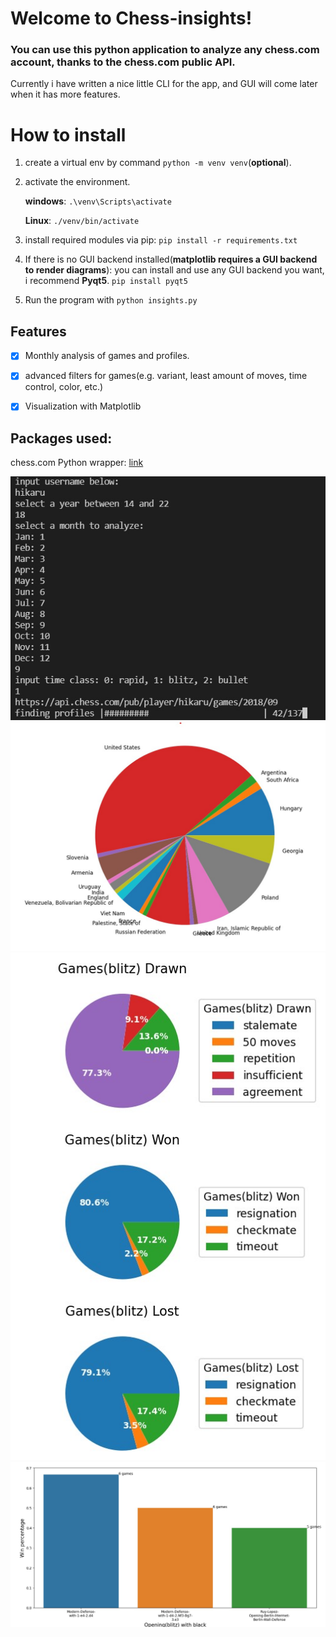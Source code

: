 
# Welcome to Chess-insights!

### You can use this python application to analyze any chess.com account, thanks to the chess.com public API.

Currently i have written a nice little CLI for the app, and GUI will come later when it has more features.

# How to install

  

 1. create a virtual env by command `python -m venv venv`(**optional**).

 2. activate the environment.

	**windows**: `.\venv\Scripts\activate`

	**Linux**: `./venv/bin/activate`

 3. install required modules via pip: `pip install -r requirements.txt`
 4. If there is no GUI backend installed(**matplotlib requires a GUI
    backend to render diagrams**):   you can install and use any GUI
    backend you want, i recommend **Pyqt5**. 
    `pip install pyqt5`
 5. Run the program with `python insights.py`

  

  

## Features

 - [x] Monthly analysis of games and profiles.
 - [x] advanced filters for games(e.g. variant, least amount of moves,
       time control, color, etc.)
 - [x] Visualization with Matplotlib

  

## Packages used:

chess.com Python wrapper: [link](https://github.com/sarartur/chess.com)

![panel](/screenshots/1.jpg?raw=true)
![panel](/screenshots/2.jpg?raw=true)
![panel](/screenshots/3.jpg?raw=true)
![panel](/screenshots/4.jpg?raw=true)

